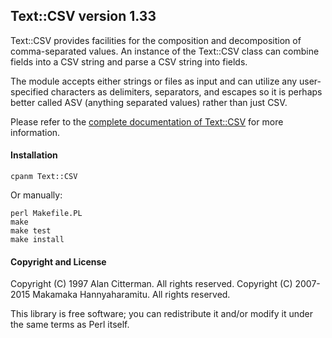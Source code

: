 Text::CSV version 1.33
----------------------

Text::CSV provides facilities for the composition and decomposition of
comma-separated values.  An instance of the Text::CSV class can combine
fields into a CSV string and parse a CSV string into fields.

The module accepts either strings or files as input and can utilize any
user-specified characters as delimiters, separators, and escapes so it is
perhaps better called ASV (anything separated values) rather than just CSV.

Please refer to the [complete documentation of Text::CSV](https://metacpan.org/pod/Text::CSV)
for more information.


#### Installation ####

    cpanm Text::CSV

Or manually:

    perl Makefile.PL
    make
    make test
    make install


#### Copyright and License ####

Copyright (C) 1997 Alan Citterman. All rights reserved.
Copyright (C) 2007-2015 Makamaka Hannyaharamitu. All rights reserved.

This library is free software; you can redistribute it and/or modify
it under the same terms as Perl itself.
